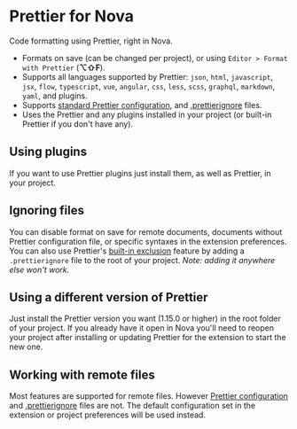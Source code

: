 # Prettier for Nova

Code formatting using Prettier, right in Nova.

- Formats on save (can be changed per project), or using `Editor > Format with Prettier` (**⌥⇧F**).
- Supports all languages supported by Prettier: `json`, `html`, `javascript`, `jsx`, `flow`, `typescript`, `vue`, `angular`, `css`, `less`, `scss`, `graphql`, `markdown`, `yaml`, and plugins.
- Supports [standard Prettier configuration](https://prettier.io/docs/en/configuration.html), and [.prettierignore](https://prettier.io/docs/en/ignore.html) files.
- Uses the Prettier and any plugins installed in your project (or built-in Prettier if you don't have any).

## Using plugins

If you want to use Prettier plugins just install them, as well as Prettier, in your project.

## Ignoring files

You can disable format on save for remote documents, documents without Prettier configuration file, or specific syntaxes in the extension preferences.
You can also use Prettier's [built-in exclusion](https://prettier.io/docs/en/ignore.html#ignoring-files) feature by adding a `.prettierignore` file to the root of your project. _Note: adding it anywhere else won't work._

## Using a different version of Prettier

Just install the Prettier version you want (1.15.0 or higher) in the root folder of your project. If you already have it open in Nova you'll need to reopen your project after installing or updating Prettier for the extension to start the new one.

## Working with remote files

Most features are supported for remote files. However [Prettier configuration](https://prettier.io/docs/en/configuration.html) and [.prettierignore](https://prettier.io/docs/en/ignore.html) files are not. The default configuration set in the extension or project preferences will be used instead.

